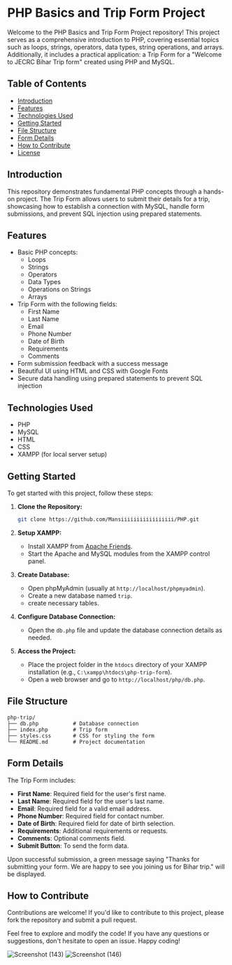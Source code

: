 # PHP Basics and Trip Form Project

Welcome to the PHP Basics and Trip Form Project repository! This project serves as a comprehensive introduction to PHP, covering essential topics such as loops, strings, operators, data types, string operations, and arrays. Additionally, it includes a practical application: a Trip Form for a "Welcome to JECRC Bihar Trip form" created using PHP and MySQL.

## Table of Contents

- [Introduction](#introduction)
- [Features](#features)
- [Technologies Used](#technologies-used)
- [Getting Started](#getting-started)
- [File Structure](#file-structure)
- [Form Details](#form-details)
- [How to Contribute](#how-to-contribute)
- [License](#license)

## Introduction

This repository demonstrates fundamental PHP concepts through a hands-on project. The Trip Form allows users to submit their details for a trip, showcasing how to establish a connection with MySQL, handle form submissions, and prevent SQL injection using prepared statements.

## Features

- Basic PHP concepts:
  - Loops
  - Strings
  - Operators
  - Data Types
  - Operations on Strings
  - Arrays
- Trip Form with the following fields:
  - First Name
  - Last Name
  - Email
  - Phone Number
  - Date of Birth
  - Requirements
  - Comments
- Form submission feedback with a success message
- Beautiful UI using HTML and CSS with Google Fonts
- Secure data handling using prepared statements to prevent SQL injection

## Technologies Used

- PHP
- MySQL
- HTML
- CSS
- XAMPP (for local server setup)

## Getting Started

To get started with this project, follow these steps:

1. **Clone the Repository:**
   ```bash
   git clone https://github.com/Mansiiiiiiiiiiiiiiiii/PHP.git
   ```
2. **Setup XAMPP:**
   - Install XAMPP from [Apache Friends](https://www.apachefriends.org/index.html).
   - Start the Apache and MySQL modules from the XAMPP control panel.

3. **Create Database:**
   - Open phpMyAdmin (usually at `http://localhost/phpmyadmin`).
   - Create a new database named `trip`.
   - create necessary tables.

4. **Configure Database Connection:**
   - Open the `db.php` file and update the database connection details as needed.

5. **Access the Project:**
   - Place the project folder in the `htdocs` directory of your XAMPP installation (e.g., `C:\xampp\htdocs\php-trip-form`).
   - Open a web browser and go to `http://localhost/php/db.php`.

## File Structure

```
php-trip/
├── db.php           # Database connection
├── index.php        # Trip form
├── styles.css       # CSS for styling the form
└── README.md        # Project documentation
```

## Form Details

The Trip Form includes:

- **First Name**: Required field for the user's first name.
- **Last Name**: Required field for the user's last name.
- **Email**: Required field for a valid email address.
- **Phone Number**: Required field for contact number.
- **Date of Birth**: Required field for date of birth selection.
- **Requirements**: Additional requirements or requests.
- **Comments**: Optional comments field.
- **Submit Button**: To send the form data.

Upon successful submission, a green message saying "Thanks for submitting your form. We are happy to see you joining us for Bihar trip." will be displayed.

## How to Contribute

Contributions are welcome! If you'd like to contribute to this project, please fork the repository and submit a pull request. 

Feel free to explore and modify the code! If you have any questions or suggestions, don't hesitate to open an issue. Happy coding!

![Screenshot (143)](https://github.com/user-attachments/assets/f513f7d7-5d0f-42c6-87e1-2fe53f0d057c)
![Screenshot (146)](https://github.com/user-attachments/assets/81ac9ed3-34b9-4242-b744-3765fe1397ee)

